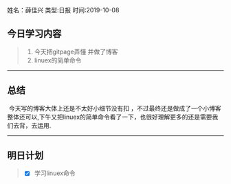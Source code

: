 姓名：薛佳兴
类型:日报
时间:2019-10-08

## 今日学习内容 ##
>1. 今天把gitpage弄懂 并做了博客
>2. linuex的简单命令
* * *
## 总结 ##
​		今天写的博客大体上还是不太好小细节没有扣 ，不过最终还是做成了一个小博客整体还可以,下午又把linuex的简单命令看了一下，也很好理解更多的还是需要我们去背，去运用.

* * *
## 明日计划 ##
> - [x] 学习linuex命令